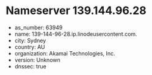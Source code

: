 # Nameserver 139.144.96.28

* as_number: 63949
* name: 139-144-96-28.ip.linodeusercontent.com.
* city: Sydney
* country: AU
* organization: Akamai Technologies, Inc.
* version: Unknown
* dnssec: true

